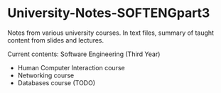 # University-Notes-SOFTENGpart3
Notes from various university courses. In text files, summary of taught content from slides and lectures.

Current contents:
Software Engineering (Third Year)
  - Human Computer Interaction course
  - Networking course
  - Databases course (TODO)
